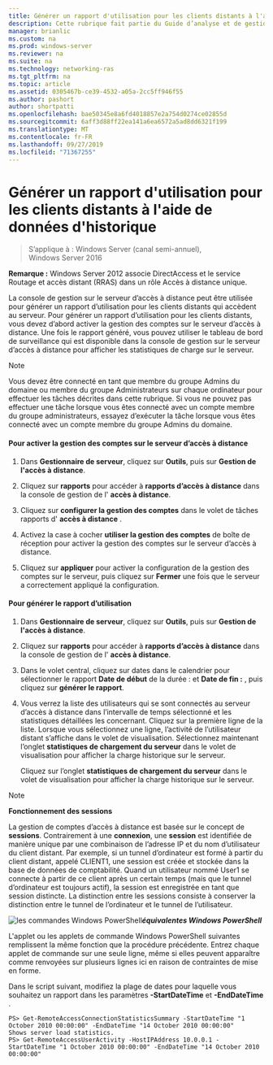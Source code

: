 ```yaml
---
title: Générer un rapport d'utilisation pour les clients distants à l'aide de données d'historique
description: Cette rubrique fait partie du Guide d’analyse et de gestion de l’accès à distance dans Windows Server 2016.
manager: brianlic
ms.custom: na
ms.prod: windows-server
ms.reviewer: na
ms.suite: na
ms.technology: networking-ras
ms.tgt_pltfrm: na
ms.topic: article
ms.assetid: 0305467b-ce39-4532-a05a-2cc5ff946f55
ms.author: pashort
author: shortpatti
ms.openlocfilehash: bae50345e8a6fd4018857e2a754d0274ce02855d
ms.sourcegitcommit: 6aff3d88ff22ea141a6ea6572a5ad8dd6321f199
ms.translationtype: MT
ms.contentlocale: fr-FR
ms.lasthandoff: 09/27/2019
ms.locfileid: "71367255"
---
```

# <a name="generate-a-usage-report-for-remote-clients-using-historical-data"></a>Générer un rapport d'utilisation pour les clients distants à l'aide de données d'historique

>S’applique à : Windows Server (canal semi-annuel), Windows Server 2016

**Remarque :** Windows Server 2012 associe DirectAccess et le service Routage et accès distant (RRAS) dans un rôle Accès à distance unique.  
  
La console de gestion sur le serveur d’accès à distance peut être utilisée pour générer un rapport d’utilisation pour les clients distants qui accèdent au serveur. Pour générer un rapport d’utilisation pour les clients distants, vous devez d’abord activer la gestion des comptes sur le serveur d’accès à distance. Une fois le rapport généré, vous pouvez utiliser le tableau de bord de surveillance qui est disponible dans la console de gestion sur le serveur d’accès à distance pour afficher les statistiques de charge sur le serveur.  
  
> [!NOTE]  
> Vous devez être connecté en tant que membre du groupe Admins du domaine ou membre du groupe Administrateurs sur chaque ordinateur pour effectuer les tâches décrites dans cette rubrique. Si vous ne pouvez pas effectuer une tâche lorsque vous êtes connecté avec un compte membre du groupe administrateurs, essayez d’exécuter la tâche lorsque vous êtes connecté avec un compte membre du groupe Admins du domaine.  
  
#### <a name="to-enable-accounting-on-the-remote-access-server"></a>Pour activer la gestion des comptes sur le serveur d’accès à distance  
  
1.  Dans **Gestionnaire de serveur**, cliquez sur **Outils**, puis sur **Gestion de l'accès à distance**.  
  
2.  Cliquez sur **rapports** pour accéder à **rapports d’accès à distance** dans la console de gestion de l' **accès à distance**.  
  
3.  Cliquez sur **configurer la gestion des comptes** dans le volet de tâches rapports d' **accès à distance** .  
  
4.  Activez la case à cocher **utiliser la gestion des comptes** de boîte de réception pour activer la gestion des comptes sur le serveur d’accès à distance.  
  
5.  Cliquez sur **appliquer** pour activer la configuration de la gestion des comptes sur le serveur, puis cliquez sur **Fermer** une fois que le serveur a correctement appliqué la configuration.  
  
#### <a name="to-generate-the-usage-report"></a>Pour générer le rapport d’utilisation  
  
1.  Dans **Gestionnaire de serveur**, cliquez sur **Outils**, puis sur **Gestion de l'accès à distance**.  
  
2.  Cliquez sur **rapports** pour accéder à **rapports d’accès à distance** dans la console de gestion de l' **accès à distance**.  
  
3.  Dans le volet central, cliquez sur dates dans le calendrier pour sélectionner le rapport **Date de début** de la durée : et **Date de fin :** , puis cliquez sur **générer le rapport**.  
  
4.  Vous verrez la liste des utilisateurs qui se sont connectés au serveur d’accès à distance dans l’intervalle de temps sélectionné et les statistiques détaillées les concernant. Cliquez sur la première ligne de la liste. Lorsque vous sélectionnez une ligne, l’activité de l’utilisateur distant s’affiche dans le volet de visualisation. Sélectionnez maintenant l’onglet **statistiques de chargement du serveur** dans le volet de visualisation pour afficher la charge historique sur le serveur.  
  
    Cliquez sur l’onglet **statistiques de chargement du serveur** dans le volet de visualisation pour afficher la charge historique sur le serveur.  
  
> [!NOTE]  
> **Fonctionnement des sessions**  
>   
> La gestion de comptes d’accès à distance est basée sur le concept de **sessions**. Contrairement à une **connexion**, une **session** est identifiée de manière unique par une combinaison de l’adresse IP et du nom d’utilisateur du client distant. Par exemple, si un tunnel d’ordinateur est formé à partir du client distant, appelé CLIENT1, une session est créée et stockée dans la base de données de comptabilité. Quand un utilisateur nommé User1 se connecte à partir de ce client après un certain temps (mais que le tunnel d’ordinateur est toujours actif), la session est enregistrée en tant que session distincte. La distinction entre les sessions consiste à conserver la distinction entre le tunnel de l’ordinateur et le tunnel de l’utilisateur.  
  
![les commandes Windows PowerShell](../../../media/Generate-a-usage-report-for-remote-clients-using-historical-data/PowerShellLogoSmall.gif)***<em>équivalentes</em> Windows PowerShell***  
  
L'applet ou les applets de commande Windows PowerShell suivantes remplissent la même fonction que la procédure précédente. Entrez chaque applet de commande sur une seule ligne, même si elles peuvent apparaître comme renvoyées sur plusieurs lignes ici en raison de contraintes de mise en forme.  
  
Dans le script suivant, modifiez la plage de dates pour laquelle vous souhaitez un rapport dans les paramètres **-StartDateTime** et **-EndDateTime** .  
  
```  
PS> Get-RemoteAccessConnectionStatisticsSummary -StartDateTime "1 October 2010 00:00:00" -EndDateTime "14 October 2010 00:00:00"  
Shows server load statistics.  
PS> Get-RemoteAccessUserActivity -HostIPAddress 10.0.0.1 -StartDateTime "1 October 2010 00:00:00" -EndDateTime "14 October 2010 00:00:00"  
```  
  


